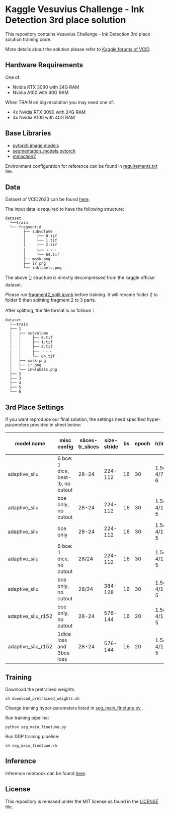 # Kaggle Vesuvius Challenge - Ink Detection 3rd place solution

This repository contains Vesuvius Challenge - Ink Detection 3rd place solution training code.

More details about the solution please refer to [Kaggle forums of VCID](https://www.kaggle.com/competitions/vesuvius-challenge-ink-detection/discussion/417536).

## Hardware Requirements

One of:

* Nvidia RTX 3090 with 24G RAM
* Nvidia A100 with 40G RAM

When TRAIN on big resolution you may need one of:

* 4x Nvidia RTX 3090 with 24G RAM
* 4x Nvidia A100 with 40G RAM

## Base Libraries

- [pytorch image models](https://github.com/huggingface/pytorch-image-models)
- [segmentation_models pytorch](https://github.com/qubvel/segmentation_models.pytorch)
- [mmaction2](https://github.com/open-mmlab/mmaction2)

Environment configuration for reference can be found in [requirements.txt](https://github.com/traptinblur/VCID_2023_3rd_place_code/blob/main/requirements.txt) file.

## Data

Dataset of VCID2023 can be found [here](https://www.kaggle.com/competitions/vesuvius-challenge-ink-detection/data).

The input data is required to have the following structure:

```
dataset
  └──train
  └── fragmentid
        ├── subvolume
        │     ├── 0.tif
        │     ├── 1.tif
        │     ├── 2.tif
        │     ├── ・・・
        │     └── 64.tif
        ├── mask.png
        ├── ir.png
        └── inklabels.png
```

The above 👆 structure is  directly decompressed from the kaggle official dataset.

Please run [fragment2_split.ipynb](https://github.com/traptinblur/VCID_2023_3rd_place_code/blob/main/fragment2_split.ipynb) before training. It will rename folder 2 to folder 6 then splitting fragment 2 to 3 parts.

After splitting, the file format is as follows：

```
dataset
  └──train
  ├── 1
  │   ├── subvolume
  │   │     ├── 0.tif
  │   │     ├── 1.tif
  │   │     ├── 2.tif
  │   │     ├── ・・・
  │   │     └── 64.tif
  │   ├── mask.png
  │   ├── ir.png
  │   └── inklabels.png
  ├── 2
  ├── 3
  ├── 4
  ├── 5
  └── 6
```

## 3rd Place Settings

If you want reproduce our final solution, the settings need specified hyper-parameters provided in sheet below:

| model name         | misc config                       | slices-tr_slices | size-stride | bs   | epoch | lr/init_lr    | norm | mixup-switch2cutmix | ema    | fold1 score(ema_cv-cv/ema_lb-lb) | fold2 score(ema_cv-cv/ema_lb-lb) | fold3 score(ema_cv-cv/ema_lb-lb) | fold4 score(ema_cv-cv/ema_lb-lb) | fold5 score(ema_cv-cv/ema_lb-lb) |
| ------------------ | --------------------------------- | ---------------- | ----------- | ---- | ----- | ------------- | ---- | ------------------- | ------ | -------------------------------- | -------------------------------- | -------------------------------- | -------------------------------- | -------------------------------- |
| adaptive_silu      | 6 bce: 1 dice, best-lb, no cutout | 28-24            | 224-112     | 16   | 30    | 1.5e-4/7.5e-6 | TRUE | 0.6-0.84            | 0.997  | 0.6168-0.6404/?-0.71             |                                  |                                  |                                  |                                  |
| adaptive_silu      | bce only, no cutout               | 28-24            | 224-112     | 16   | 30    | 1.5e-4/1.5e-5 | TRUE | 0.6-0.84            | 0.9998 |                                  | 0.7018-0.6918/0.75(tta:0.76)     | 0.6979-0.6726/0.68               |                                  |                                  |
| adaptive_silu      | bce only                          | 28-24            | 224-112     | 16   | 30    | 1.5e-4/1.5e-5 | TRUE | 0.1-0.              | 0.997  |                                  |                                  |                                  | 0.7399-0.7418/0.72               |                                  |
| adaptive_silu      | 6 bce: 1 dice, no cutout          | 28/24            | 224-112     | 16   | 30    | 1.5e-4/1.5e-5 | TRUE | 0.6-0.84            | 0.9998 |                                  |                                  |                                  |                                  | 0.7404-0.7440/0.71(tta:0.74)     |
| adaptive_silu      | bce only, no cutout               | 28/24            | 384-128     | 16   | 30    | 1.5e-4/1.5e-5 | TRUE | 0.6-0.84            | 0.997  | 0.6106-0.6177/                   | 0.7110-0.7016/                   | 0.6852-0.7036/                   | 0.6833-0.7212/                   | 0.7303-0.7321/                   |
| adaptive_silu_r152 | bce only, no cutout               | 28-24            | 576-144     | 16   | 20    | 1.5e-4/1.5e-5 | TRUE | 0.6-0.84            | 0.999  |                                  | 0.7279-0.7159/                   | 0.6907-0.6605/                   |                                  | 0.7714-0.7476/                   |
| adaptive_silu_r152 | 1dice loss and 3bce loss          | 28-24            | 576-144     | 16   | 20    | 1.5e-4/1.5e-5 | TRUE | 0.4-0.5             | 0.9994 | 0.6392-0.6511/                   |                                  |                                  | 0.7670-0.7452/                   |                                  |

## Training

Download the pretrained weights:

```shell
sh download_pretrained_weights.sh
```

Change training hyper-parameters listed in [seg_main_finetune.py](https://github.com/traptinblur/VCID_2023_3rd_place_code/blob/main/seg_main_finetune.py) .

Run training pipeline:

```shell
python seg_main_finetune.py
```

Run DDP training pipeline:

```shell
sh seg_main_finetune.sh
```

## Inference

Inference notebook can be found [here](https://www.kaggle.com/code/traptinblur/3rd-place-ensemble-576-8-384-6-224-8/notebook?scriptVersionId=135421024).

## License

This repository is released under the MIT license as found in the [LICENSE](https://github.com/traptinblur/VCID_2023_3rd_place_code/blob/main/LICENSE) file.
